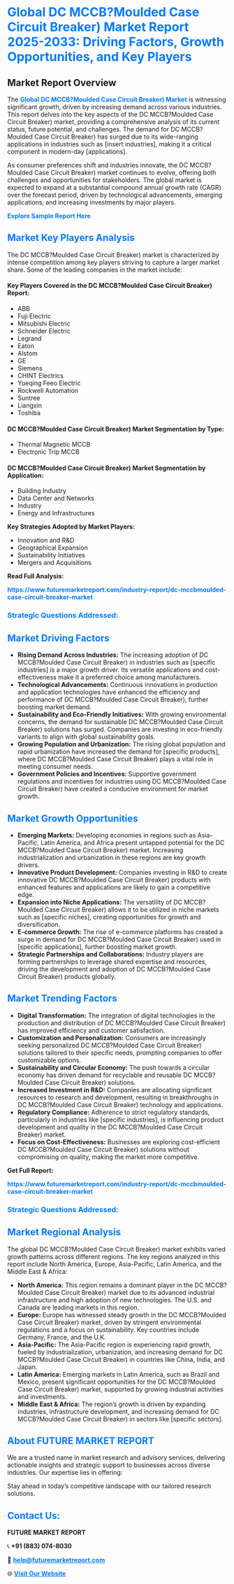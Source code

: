 <h1 style="color: #007BFF;">Global DC MCCB?Moulded Case Circuit Breaker) Market Report 2025-2033: Driving Factors, Growth Opportunities, and Key Players</h1>

<section id="overview">
<h2>Market Report Overview</h2>
<p>The <a href="https://www.futuremarketreport.com/industry-report/dc-mccbmoulded-case-circuit-breaker-market" style="color: #007BFF; text-decoration: none;"><strong>Global DC MCCB?Moulded Case Circuit Breaker) Market</strong></a> is witnessing significant growth, driven by increasing demand across various industries. This report delves into the key aspects of the DC MCCB?Moulded Case Circuit Breaker) market, providing a comprehensive analysis of its current status, future potential, and challenges. The demand for DC MCCB?Moulded Case Circuit Breaker) has surged due to its wide-ranging applications in industries such as [insert industries], making it a critical component in modern-day [applications].</p>
<p>As consumer preferences shift and industries innovate, the DC MCCB?Moulded Case Circuit Breaker) market continues to evolve, offering both challenges and opportunities for stakeholders. The global market is expected to expand at a substantial compound annual growth rate (CAGR) over the forecast period, driven by technological advancements, emerging applications, and increasing investments by major players.</p>
</section>

<section id="overview">
<p><a href="https://www.futuremarketreport.com/request-sample/reportId=116184" style="color: #007BFF; text-decoration: none;"><strong>Explore Sample Report Here</strong></a></p>
</section>

<section id="key-players">
<h2 style="color: #007BFF;">Market Key Players Analysis</h2>
<p>The DC MCCB?Moulded Case Circuit Breaker) market is characterized by intense competition among key players striving to capture a larger market share. Some of the leading companies in the market include:</p>
<h4>Key Players Covered in the DC MCCB?Moulded Case Circuit Breaker) Report:</h4>
<ul><li>ABB</li><li>Fuji Electric</li><li>Mitsubishi Electric</li><li>Schneider Electric</li><li>Legrand</li><li>Eaton</li><li>Alstom</li><li>GE</li><li>Siemens</li><li>CHINT Electrics</li><li>Yueqing Feeo Electric</li><li>Rockwell Automation</li><li>Suntree</li><li>Liangxin</li><li>Toshiba</li></ul>
<h4>DC MCCB?Moulded Case Circuit Breaker) Market Segmentation by Type:</h4>
<ul><li>Thermal Magnetic MCCB</li><li>Electronic Trip MCCB</li></ul>

<h4>DC MCCB?Moulded Case Circuit Breaker) Market Segmentation by Application:</h4>
<ul><li>Building Industry</li><li>Data Center and Networks</li><li>Industry</li><li>Energy and Infrastructures</li></ul>
<p><strong>Key Strategies Adopted by Market Players:</strong></p>
<ul>
<li>Innovation and R&D</li>
<li>Geographical Expansion</li>
<li>Sustainability Initiatives</li>
<li>Mergers and Acquisitions</li>
</ul>
</section>

<section>
<p><strong>Read Full Analysis: </strong></p><a href="https://www.futuremarketreport.com/industry-report/dc-mccbmoulded-case-circuit-breaker-market" style="color: #007BFF; text-decoration: none;"><strong>https://www.futuremarketreport.com/industry-report/dc-mccbmoulded-case-circuit-breaker-market</strong></a>
<h3 style="color: #007BFF;">Strategic Questions Addressed:</h3>
</section>

<section id="driving-factors">
<h2 style="color: #007BFF;">Market Driving Factors</h2>
<ul>
<li><strong>Rising Demand Across Industries:</strong> The increasing adoption of DC MCCB?Moulded Case Circuit Breaker) in industries such as [specific industries] is a major growth driver. Its versatile applications and cost-effectiveness make it a preferred choice among manufacturers.</li>
<li><strong>Technological Advancements:</strong> Continuous innovations in production and application technologies have enhanced the efficiency and performance of DC MCCB?Moulded Case Circuit Breaker), further boosting market demand.</li>
<li><strong>Sustainability and Eco-Friendly Initiatives:</strong> With growing environmental concerns, the demand for sustainable DC MCCB?Moulded Case Circuit Breaker) solutions has surged. Companies are investing in eco-friendly variants to align with global sustainability goals.</li>
<li><strong>Growing Population and Urbanization:</strong> The rising global population and rapid urbanization have increased the demand for [specific products], where DC MCCB?Moulded Case Circuit Breaker) plays a vital role in meeting consumer needs.</li>
<li><strong>Government Policies and Incentives:</strong> Supportive government regulations and incentives for industries using DC MCCB?Moulded Case Circuit Breaker) have created a conducive environment for market growth.</li>
</ul>
</section>

<section id="growth-opportunities">
<h2 style="color: #007BFF;">Market Growth Opportunities</h2>
<ul>
<li><strong>Emerging Markets:</strong> Developing economies in regions such as Asia-Pacific, Latin America, and Africa present untapped potential for the DC MCCB?Moulded Case Circuit Breaker) market. Increasing industrialization and urbanization in these regions are key growth drivers.</li>
<li><strong>Innovative Product Development:</strong> Companies investing in R&D to create innovative DC MCCB?Moulded Case Circuit Breaker) products with enhanced features and applications are likely to gain a competitive edge.</li>
<li><strong>Expansion into Niche Applications:</strong> The versatility of DC MCCB?Moulded Case Circuit Breaker) allows it to be utilized in niche markets such as [specific niches], creating opportunities for growth and diversification.</li>
<li><strong>E-commerce Growth:</strong> The rise of e-commerce platforms has created a surge in demand for DC MCCB?Moulded Case Circuit Breaker) used in [specific applications], further boosting market growth.</li>
<li><strong>Strategic Partnerships and Collaborations:</strong> Industry players are forming partnerships to leverage shared expertise and resources, driving the development and adoption of DC MCCB?Moulded Case Circuit Breaker) products globally.</li>
</ul>
</section>

<section id="trending-factors">
<h2 style="color: #007BFF;">Market Trending Factors</h2>
<ul>
<li><strong>Digital Transformation:</strong> The integration of digital technologies in the production and distribution of DC MCCB?Moulded Case Circuit Breaker) has improved efficiency and customer satisfaction.</li>
<li><strong>Customization and Personalization:</strong> Consumers are increasingly seeking personalized DC MCCB?Moulded Case Circuit Breaker) solutions tailored to their specific needs, prompting companies to offer customizable options.</li>
<li><strong>Sustainability and Circular Economy:</strong> The push towards a circular economy has driven demand for recyclable and reusable DC MCCB?Moulded Case Circuit Breaker) solutions.</li>
<li><strong>Increased Investment in R&D:</strong> Companies are allocating significant resources to research and development, resulting in breakthroughs in DC MCCB?Moulded Case Circuit Breaker) technology and applications.</li>
<li><strong>Regulatory Compliance:</strong> Adherence to strict regulatory standards, particularly in industries like [specific industries], is influencing product development and quality in the DC MCCB?Moulded Case Circuit Breaker) market.</li>
<li><strong>Focus on Cost-Effectiveness:</strong> Businesses are exploring cost-efficient DC MCCB?Moulded Case Circuit Breaker) solutions without compromising on quality, making the market more competitive.</li>
</ul>
</section>

<section>
<p><strong>Get Full Report: </strong></p><a href="https://www.futuremarketreport.com/industry-report/dc-mccbmoulded-case-circuit-breaker-market" style="color: #007BFF; text-decoration: none;"><strong>https://www.futuremarketreport.com/industry-report/dc-mccbmoulded-case-circuit-breaker-market</strong></a>
<h3 style="color: #007BFF;">Strategic Questions Addressed:</h3>
</section>


<section id="regional-analysis">
<h2 style="color: #007BFF;">Market Regional Analysis</h2>
<p>The global DC MCCB?Moulded Case Circuit Breaker) market exhibits varied growth patterns across different regions. The key regions analyzed in this report include North America, Europe, Asia-Pacific, Latin America, and the Middle East & Africa:</p>
<ul>
<li><strong>North America:</strong> This region remains a dominant player in the DC MCCB?Moulded Case Circuit Breaker) market due to its advanced industrial infrastructure and high adoption of new technologies. The U.S. and Canada are leading markets in this region.</li>
<li><strong>Europe:</strong> Europe has witnessed steady growth in the DC MCCB?Moulded Case Circuit Breaker) market, driven by stringent environmental regulations and a focus on sustainability. Key countries include Germany, France, and the U.K.</li>
<li><strong>Asia-Pacific:</strong> The Asia-Pacific region is experiencing rapid growth, fueled by industrialization, urbanization, and increasing demand for DC MCCB?Moulded Case Circuit Breaker) in countries like China, India, and Japan.</li>
<li><strong>Latin America:</strong> Emerging markets in Latin America, such as Brazil and Mexico, present significant opportunities for the DC MCCB?Moulded Case Circuit Breaker) market, supported by growing industrial activities and investments.</li>
<li><strong>Middle East & Africa:</strong> The region’s growth is driven by expanding industries, infrastructure development, and increasing demand for DC MCCB?Moulded Case Circuit Breaker) in sectors like [specific sectors].</li>
</ul>
</section>

<footer>
<h2 style="color: #007BFF;">About FUTURE MARKET REPORT</h2>
<p>We are a trusted name in market research and advisory services, delivering actionable insights and strategic support to businesses across diverse industries. Our expertise lies in offering:</p>

<p>Stay ahead in today’s competitive landscape with our tailored research solutions.</p>

<h2 style="color: #007BFF;">Contact Us:</h2>
<p><strong>FUTURE MARKET REPORT</strong></p>
<p>📞 <strong>+91 (883) 074-8030</strong></p>
<p>📧 <strong><a href="mailto:help@futuremarketreport.com" style="color: #007BFF;">help@futuremarketreport.com</a></strong></p>
<p>🌐 <strong><a href="https://www.futuremarketreport.com/" style="color: #007BFF;">Visit Our Website</a></strong></p>
</footer>